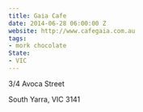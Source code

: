 ```yaml
---
title: Gaia Cafe
date: 2014-06-28 06:00:00 Z
website: http://www.cafegaia.com.au
tags:
- mork chocolate
State:
- VIC
---
```


3/4 Avoca Street

South Yarra, VIC 3141
